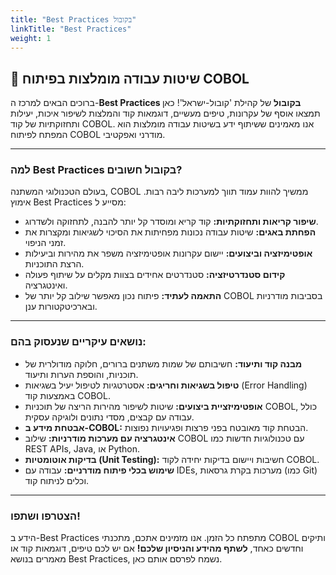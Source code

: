 ```yaml
---
title: "Best Practices בקובול"
linkTitle: "Best Practices"
weight: 1
---
```


## 🌟 שיטות עבודה מומלצות בפיתוח COBOL

ברוכים הבאים למרכז ה-**Best Practices בקובול** של קהילת 'קובול-ישראל'!
כאן תמצאו אוסף של עקרונות, טיפים מעשיים, דוגמאות קוד והמלצות לשיפור איכות, יעילות ותחזוקתיות של קוד COBOL. אנו מאמינים ששיתוף ידע בשיטות עבודה מומלצות הוא המפתח לפיתוח COBOL מודרני ואפקטיבי.

---

### למה Best Practices בקובול חשובים?

בעולם הטכנולוגי המשתנה, COBOL ממשיך להוות עמוד תווך למערכות ליבה רבות. אימוץ Best Practices מסייע ל:
* **שיפור קריאות ותחזוקתיות:** קוד קריא ומוסדר קל יותר להבנה, לתחזוקה ולשדרוג.
* **הפחתת באגים:** שיטות עבודה נכונות מפחיתות את הסיכוי לשגיאות ומקצרות את זמני הניפוי.
* **אופטימיזציה וביצועים:** יישום עקרונות אופטימיזציה משפר את מהירות וביעילות הרצת התוכניות.
* **קידום סטנדרטיזציה:** סטנדרטים אחידים בצוות מקלים על שיתוף פעולה ואינטגרציה.
* **התאמה לעתיד:** פיתוח נכון מאפשר שילוב קל יותר של COBOL בסביבות מודרניות ובארכיטקטורות ענן.

---

### נושאים עיקריים שנעסוק בהם:

* **מבנה קוד ותיעוד:** חשיבותם של שמות משתנים ברורים, חלוקה מודולרית של תוכניות, והוספת הערות ותיעוד.
* **טיפול בשגיאות וחריגים:** אסטרטגיות לטיפול יעיל בשגיאות (Error Handling) באמצעות קוד COBOL.
* **אופטימיזציית ביצועים:** שיטות לשיפור מהירות הריצה של תוכניות COBOL, כולל עבודה עם קבצים, מסדי נתונים ולוגיקה עסקית.
* **אבטחת מידע ב-COBOL:** הבטחת קוד מאובטח בפני פרצות ופגיעויות נפוצות.
* **אינטגרציה עם מערכות מודרניות:** שילוב COBOL עם טכנולוגיות חדשות כמו REST APIs, Java, או Python.
* **בדיקות אוטומטיות (Unit Testing):** חשיבות ויישום בדיקות יחידה לקוד COBOL.
* **שימוש בכלי פיתוח מודרניים:** עבודה עם IDEs, מערכות בקרת גרסאות (כמו Git) וכלים לניתוח קוד.

---

### הצטרפו ושתפו!

הידע ב-Best Practices מתפתח כל הזמן. אנו מזמינים אתכם, מתכנתי COBOL ותיקים וחדשים כאחד, **לשתף מהידע והניסיון שלכם!** אם יש לכם טיפים, דוגמאות קוד או מאמרים בנושא Best Practices, נשמח לפרסם אותם כאן.